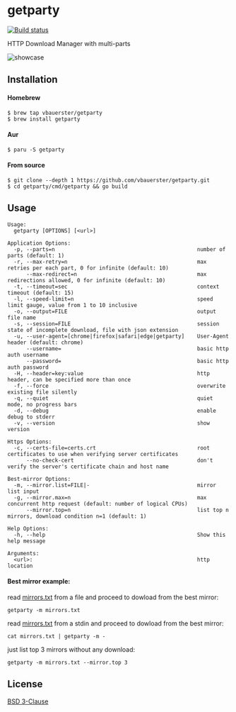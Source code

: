 # getparty

[![Build status](https://github.com/vbauerster/getparty/actions/workflows/build.yml/badge.svg)](https://github.com/vbauerster/getparty/actions/workflows/build.yml)

HTTP Download Manager with multi-parts

![showcase](showcase.gif)

## Installation

#### Homebrew

```
$ brew tap vbauerster/getparty
$ brew install getparty
```

#### Aur

```
$ paru -S getparty
```

#### From source

```
$ git clone --depth 1 https://github.com/vbauerster/getparty.git
$ cd getparty/cmd/getparty && go build
```

## Usage

```
Usage:
  getparty [OPTIONS] [<url>]

Application Options:
  -p, --parts=n                                             number of parts (default: 1)
  -r, --max-retry=n                                         max retries per each part, 0 for infinite (default: 10)
      --max-redirect=n                                      max redirections allowed, 0 for infinite (default: 10)
  -t, --timeout=sec                                         context timeout (default: 15)
  -l, --speed-limit=n                                       speed limit gauge, value from 1 to 10 inclusive
  -o, --output=FILE                                         output file name
  -s, --session=FILE                                        session state of incomplete download, file with json extension
  -u, --user-agent=[chrome|firefox|safari|edge|getparty]    User-Agent header (default: chrome)
      --username=                                           basic http auth username
      --password=                                           basic http auth password
  -H, --header=key:value                                    http header, can be specified more than once
  -f, --force                                               overwrite existing file silently
  -q, --quiet                                               quiet mode, no progress bars
  -d, --debug                                               enable debug to stderr
  -v, --version                                             show version

Https Options:
  -c, --certs-file=certs.crt                                root certificates to use when verifying server certificates
      --no-check-cert                                       don't verify the server's certificate chain and host name

Best-mirror Options:
  -m, --mirror.list=FILE|-                                  mirror list input
  -g, --mirror.max=n                                        max concurrent http request (default: number of logical CPUs)
      --mirror.top=n                                        list top n mirrors, download condition n=1 (default: 1)

Help Options:
  -h, --help                                                Show this help message

Arguments:
  <url>:                                                    http location
```

#### Best mirror example:

read [mirrors.txt](mirrors.txt) from a file and proceed to dowload from the best mirror:

```
getparty -m mirrors.txt
```

read [mirrors.txt](mirrors.txt) from a stdin and proceed to dowload from the best mirror:

```
cat mirrors.txt | getparty -m -
```

just list top 3 mirrors without any download:

```
getparty -m mirrors.txt --mirror.top 3
```

## License

[BSD 3-Clause](https://opensource.org/licenses/BSD-3-Clause)
